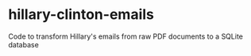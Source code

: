 # hillary-clinton-emails
Code to transform Hillary's emails from raw PDF documents to a SQLite database
